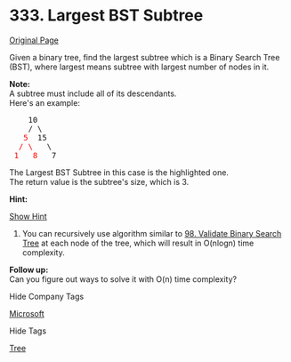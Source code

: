 # 333. Largest BST Subtree

[Original Page](https://leetcode.com/problems/largest-bst-subtree/)

Given a binary tree, find the largest subtree which is a Binary Search Tree (BST), where largest means subtree with largest number of nodes in it.

**Note:**  
A subtree must include all of its descendants.  
Here's an example:  

<pre>    10
    / \
   <font color="red">5</font>  15
  <font color="red">/ \</font>   \ 
 <font color="red">1   8</font>   7
</pre>

The Largest BST Subtree in this case is the highlighted one.  
The return value is the subtree's size, which is 3\.

**Hint:**

[Show Hint](#)

1.  You can recursively use algorithm similar to [98\. Validate Binary Search Tree](https://leetcode.com/problems/validate-binary-search-tree/) at each node of the tree, which will result in O(nlogn) time complexity.

**Follow up:**  
Can you figure out ways to solve it with O(n) time complexity?

<div>

<div id="company_tags" class="btn btn-xs btn-warning">Hide Company Tags</div>

<span class="hidebutton" style="display: inline;">[Microsoft](/company/microsoft/)</span></div>

<div>

<div id="tags" class="btn btn-xs btn-warning">Hide Tags</div>

<span class="hidebutton" style="display: inline;">[Tree](/tag/tree/)</span></div>